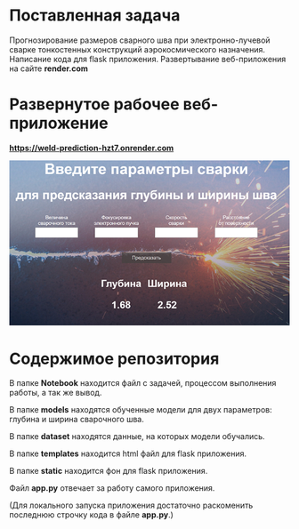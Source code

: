 # Поставленная задача
Прогнозирование размеров сварного шва при электронно-лучевой сварке тонкостенных конструкций аэрокосмического назначения.
Написание кода для flask приложения.
Развертывание веб-приложения на сайте **render.com**

# Развернутое рабочее веб-приложение
**https://weld-prediction-hzt7.onrender.com**

![alt text](https://raw.githubusercontent.com/Koatga/Weld_prediction/2bfe2beda180b131fe255fa3e749df21ffecbfec/preview.jpg)

# Содержимое репозитория
В папке **Notebook** находится файл с задачей, процессом выполнения работы, а так же вывод.

В папке **models** находятся обученные модели для двух параметров: глубина и ширина сварочного шва.

В папке **dataset** находятся данные, на которых модели обучались.

В папке **templates** находится html файл для flask приложения.

В папке **static** находится фон для flask приложения.

Файл **app.py** отвечает за работу самого приложения.

(Для локального запуска приложения достаточно раскоменить последнюю строчку кода в файле **app.py**.)
